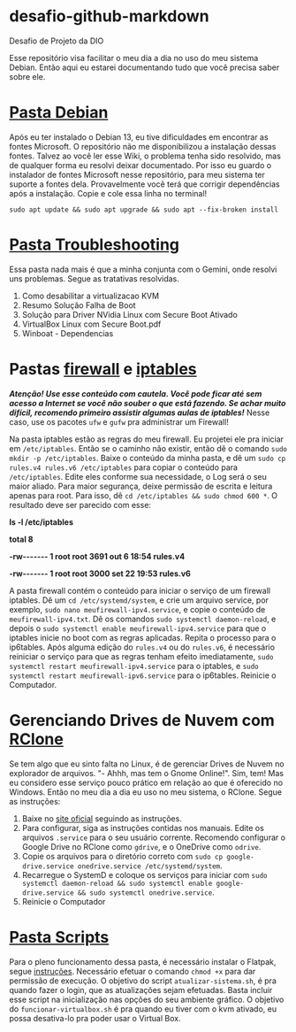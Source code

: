 # desafio-github-markdown
Desafio de Projeto da DIO

Esse repositório visa facilitar o meu dia a dia no uso do meu sistema Debian. Então aqui eu estarei documentando tudo que você precisa saber sobre ele.

# **[Pasta Debian](https://github.com/jfernando1984/linux-meus-projetos/tree/main/Debian)**

Após eu ter instalado o Debian 13, eu tive dificuldades em encontrar as fontes Microsoft. O repositório não me disponibilizou a instalação dessas fontes. Talvez ao você ler esse Wiki, o problema tenha sido resolvido, mas de qualquer forma eu resolvi deixar documentado. Por isso eu guardo o instalador de fontes Microsoft nesse repositório, para meu sistema ter suporte a fontes dela. Provavelmente você terá que corrigir dependências após a instalação. Copie e cole essa linha no terminal!

`sudo apt update && sudo apt upgrade && sudo apt --fix-broken install`

# **[Pasta Troubleshooting](https://github.com/jfernando1984/linux-meus-projetos/tree/main/Troubleshooting)**

Essa pasta nada mais é que a minha conjunta com o Gemini, onde resolvi uns problemas. Segue as tratativas resolvidas.

1. Como desabilitar a virtualizacao KVM
1. Resumo Solução Falha de Boot 
1. Solução para Driver NVidia Linux com Secure Boot Ativado
1. VirtualBox Linux com Secure Boot.pdf
1. Winboat - Dependencias

# Pastas **[firewall](https://github.com/jfernando1984/linux-meus-projetos/tree/main/firewall)** e **[iptables](https://github.com/jfernando1984/linux-meus-projetos/tree/main/iptables)**

_**Atenção! Use esse conteúdo com cautela. Você pode ficar até sem acesso a Internet se você não souber o que está fazendo. Se achar muito difícil, recomendo primeiro assistir algumas aulas de iptables!**_ Nesse caso, use os pacotes `ufw` e `gufw` pra administrar um Firewall!

Na pasta iptables estão as regras do meu firewall. Eu projetei ele pra iniciar em `/etc/iptables`. Então se o caminho não existir, então dê o comando `sudo mkdir -p /etc/iptables`. Baixe o conteúdo da minha pasta, e dê um `sudo cp rules.v4 rules.v6 /etc/iptables` para copiar o conteúdo para `/etc/iptables`. Edite eles conforme sua necessidade, o Log será o seu maior aliado. Para maior segurança, deixe permissão de escrita e leitura apenas para root. Para isso, dê `cd /etc/iptables && sudo chmod 600 *`. O resultado deve ser parecido com esse:




**ls -l /etc/iptables**

**total 8**

**-rw------- 1 root root 3691 out  6 18:54 rules.v4**

**-rw------- 1 root root 3000 set 22 19:53 rules.v6**



  

A pasta firewall contém o conteúdo para iniciar o serviço de um firewall iptables. Dê um `cd /etc/systemd/system`, e crie um arquivo service, por exemplo, `sudo nano meufirewall-ipv4.service`, e copie o conteúdo de `meufirewall-ipv4.txt`. Dê os comandos `sudo systemctl daemon-reload`, e depois o `sudo systemctl enable meufirewall-ipv4.service` para que o iptables inicie no boot com as regras aplicadas. Repita o processo para o ip6tables. Após alguma edição do `rules.v4` ou do `rules.v6`, é necessário reiniciar o serviço para que as regras tenham efeito imediatamente, `sudo systemctl restart meufirewall-ipv4.service` para o iptables, e `sudo systemctl restart meufirewall-ipv6.service` para o ip6tables. Reinicie o Computador.



# Gerenciando Drives de Nuvem com **[RClone](https://github.com/jfernando1984/linux-meus-projetos/tree/main/rclone)**

Se tem algo que eu sinto falta no Linux, é de gerenciar Drives de Nuvem no explorador de arquivos. "- Ahhh, mas tem o Gnome Online!". Sim, tem! Mas eu considero esse serviço pouco prático em relação ao que é oferecido no Windows. Então no meu dia a dia eu uso no meu sistema, o RClone. Segue as instruções:

1. Baixe no [site oficial](https://rclone.org/downloads/) seguindo as instruções.
1. Para configurar, siga as instruções contidas nos manuais. Edite os arquivos `.service` para o seu usuário corrente. Recomendo configurar o Google Drive no RClone como `gdrive`, e o OneDrive como `odrive`.  
1. Copie os arquivos para o diretório correto com `sudo cp google-drive.service onedrive.service /etc/systemd/system`.
1. Recarregue o SystemD e coloque os serviços para iniciar com `sudo systemctl daemon-reload && sudo systemctl enable google-drive.service && sudo systemctl onedrive.service`.
1. Reinicie o Computador

# [Pasta Scripts](https://github.com/jfernando1984/linux-meus-projetos/tree/main/scripts)

Para o pleno funcionamento dessa pasta, é necessário instalar o Flatpak, segue [instruções](https://flatpak.org/setup/Debian).
Necessário efetuar o comando `chmod +x` para dar permissão de execução. O objetivo do script `atualizar-sistema.sh`, é pra quando fazer o login, que as atualizações sejam efetuadas. Basta incluir esse script na inicialização nas opções do seu ambiente gráfico. O objetivo do `funcionar-virtualbox.sh` é pra quando eu tiver com o kvm ativado, eu possa desativa-lo pra poder usar o Virtual Box. 


<!-- 
# H1
## H2
### H3
[text](url)
IMAGENS - ![alt](url)
**BOLD**
_ITÁLICO_
`DESTACAR`

1. Marcador 1
1. Marcador 2
1. Marcador 3
1. MARCADOR 4
1. MARCADOR 5
1. MARCADOR 6

* Marcador 1
* Marcador 2
* Marcador 3
* MARCADOR 4
* MARCADOR 5
* MARCADOR 6


 -->



 










